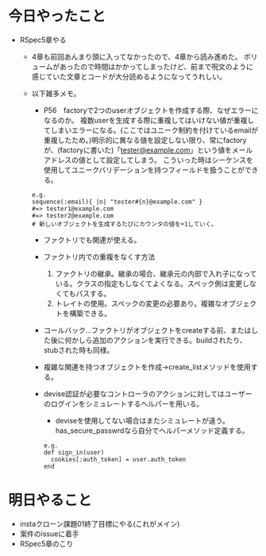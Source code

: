 # 今日やったこと
- RSpec5章やる
  - 4章も前回あんまり頭に入ってなかったので、4章から読み進めた。
  ボリュームがあったので時間はかかってしまったけど、前まで呪文のように感じていた文章とコードが大分読めるようになってうれしい。
  - 以下雑多メモ。
    - P56　factoryで2つのuserオブジェクトを作成する際、なぜエラーになるのか。
    複数userを生成する際に重複してはいけない値が重複してしまいエラーになる。(ここではユニーク制約を付けているemailが重複したため。)明示的に異なる値を設定しない限り、常にfactoryが、(factoryに書いた)「tester@example.com」という値をメールアドレスの値として設定してしまう。
    こういった時はシーケンスを使用してユニークバリデーションを持つフィールドを扱うことができる。

    ```
    e.g.
    sequence(:email){ |n| "tester#{n}@example.com" }
    #=> tester1@example.com
    #=> tester2@example.com
    # 新しいオブジェクトを生成するたびにカウンタの値を+1していく。
    ```
    - ファクトリでも関連が使える。
    - ファクトリ内での重複をなくす方法
      1. ファクトリの継承。継承の場合、継承元の内部で入れ子になっている。クラスの指定もしなくてよくなる。スペック側は変更しなくてもパスする。
      2. トレイトの使用。スペックの変更の必要あり。複雑なオブジェクトを構築できる。
    - コールバック…ファクトリがオブジェクトをcreateする前、またはした後に何かしら追加のアクションを実行できる。buildされたり、stubされた時も同様。
    - 複雑な関連を持つオブジェクトを作成→create_listメソッドを使用する。
    - devise認証が必要なコントローラのアクションに対してはユーザーのログインをシミュレートするヘルパーを用いる。
      - deviseを使用してない場合はまたシミュレートが違う。has_secure_passwrdなら自分でヘルパーメソッド定義する。

      ```
      e.g.
      def sign_in(user)
        cookies[:auth_token] = user.auth_token
      end
      ```
    

# 明日やること
- instaクローン課題01終了目標にやる(これがメイン)
- 案件のissueに着手
- RSpec5章のこり